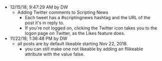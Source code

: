 * 12/15/18; 9:47:29 AM by DW   * Adding Twitter comments to Scripting News      * Each tweet has a #scriptingnews hashtag and the URL of the post it's in reply to.      * If you're not logged on, clicking the Twitter icon takes you to the logon page on Twitter, as the Likes feature does. * 11/22/18; 1:36:48 PM by DW   * all posts are by default likeable starting Nov 22, 2018.      * you can still make one not likeable by adding an fllikeable attribute with the value false.